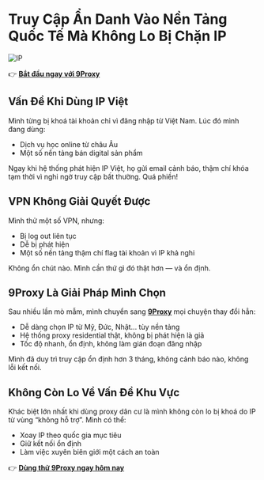 # Truy Cập Ẩn Danh Vào Nền Tảng Quốc Tế Mà Không Lo Bị Chặn IP

![IP](https://mangfpt.vn/wp-content/uploads/2023/06/Dia-chi-IP-la-gi-536x300.jpg)

👉 **[Bắt đầu ngay với 9Proxy](https://the9proxy.short.gy/github-pricing-lily555)**

## Vấn Đề Khi Dùng IP Việt

Mình từng bị khoá tài khoản chỉ vì đăng nhập từ Việt Nam. Lúc đó mình đang dùng:

- Dịch vụ học online từ châu Âu  
- Một số nền tảng bán digital sản phẩm

Ngay khi hệ thống phát hiện IP Việt, họ gửi email cảnh báo, thậm chí khóa tạm thời vì nghi ngờ truy cập bất thường. Quá phiền!

## VPN Không Giải Quyết Được

Mình thử một số VPN, nhưng:

- Bị log out liên tục  
- Dễ bị phát hiện  
- Một số nền tảng thậm chí flag tài khoản vì IP khả nghi

Không ổn chút nào. Mình cần thứ gì đó thật hơn — và ổn định.

## 9Proxy Là Giải Pháp Mình Chọn

Sau nhiều lần mò mẫm, mình chuyển sang **[9Proxy](https://the9proxy.short.gy/github-homepage-lily555)**  mọi chuyện thay đổi hẳn:

- Dễ dàng chọn IP từ Mỹ, Đức, Nhật... tùy nền tảng  
- Hệ thống proxy residential thật, không bị phát hiện là giả  
- Tốc độ nhanh, ổn định, không làm gián đoạn đăng nhập

Mình đã duy trì truy cập ổn định hơn 3 tháng, không cảnh báo nào, không lỗi kết nối.

## Không Còn Lo Về Vấn Đề Khu Vực

Khác biệt lớn nhất khi dùng proxy dân cư là mình không còn lo bị khoá do IP từ vùng “không hỗ trợ”. Mình có thể:

- Xoay IP theo quốc gia mục tiêu  
- Giữ kết nối ổn định  
- Làm việc xuyên biên giới một cách an toàn

👉 **[Dùng thử 9Proxy ngay hôm nay](https://the9proxy.short.gy/github-pricing-lily555)**  

